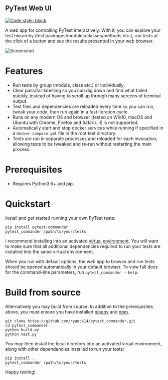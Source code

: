 PyTest Web UI
-------------

[![Code style: black](https://img.shields.io/badge/code%20style-black-000000.svg)](https://github.com/psf/black)

A web app for controlling PyTest interactively. With it, you can explore your
test hierarchy (test packages/modules/classes/methods etc.), run tests at the
click of a button and see the results presented in your web browser.

![Screenshot](https://raw.githubusercontent.com/ryanc414/pytest_commander/master/img/screenshot1.png)

Features
========

- Run tests by group (module, class etc.) or individually.
- Clear pass/fail labelling so you can dig down and find what failed quickly,
  instead of having to scroll up through many screens of terminal output.
- Test files and dependencies are reloaded every time so you can run, tweak your
  code, then run again in a fast iteration cycle.
- Runs on any modern OS and browser (tested on Win10, macOS and Ubuntu with
  Chrome, Firefox and Safari). IE is not supported.
- Automatically start and stop docker services while running if specified in a
  `docker-compose.yml` file in the root test directory.
- Tests are run in separate processes and reloaded for each invocation, allowing
  tests to be tweaked and re-run without restarting the main process.

Prerequisites
=============

- Requires Python3.6+ and pip.

Quickstart
==========

Install and get started running your own PyTest tests:

```
pip install pytest-commander
pytest_commander /path/to/your/tests
```

I recommend installing into an activated
[virtual environment](https://docs.python.org/3/tutorial/venv.html). You will
want to make sure that all additional dependencies required to run your tests
are installed into the same virtual environment.

When you run with default options, the web app to browse and run tests should be
opened automatically in your default browser. To view full docs for the
command-line parameters, run `pytest_commander --help`.

Build from source
=================

Alternatively you may build from source. In addition to the prerequisites above,
you must ensure you have installed [pipenv](https://pipenv.pypa.io/en/latest/)
and [npm](https://www.npmjs.com/get-npm).

```
git clone https://github.com/ryanc414/pytest_commander.git
cd pytest_commander
python build.py
python test.py
```

You may then install the local directory into an activated virual environment,
along with other dependencies installed to run your tests:

```
pip install .
pytest_commander /path/to/your/tests
```

Happy testing!